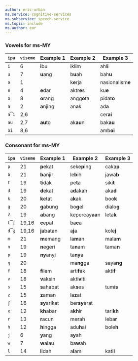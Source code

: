```yaml
---
author: eric-urban
ms.service: cognitive-services
ms.subservice: speech-service
ms.topic: include
ms.author: eur
---
```


### Vowels for ms-MY

| `ipa` | `viseme` | Example 1    | Example 2       | Example 3        |
|-------|----------|--------------|-----------------|------------------|
| `i`   | 6        | **i**bu      | ikl**i**m       | ahl**i**         |
| `u`   | 7        | **u**ang     | b**u**ah        | bah**u**         |
| `ə`   | 1        |              | k**e**rja       | nasionalism**e** |
| `e`   | 4        | **e**dar     | aktr**e**s      | ku**e**          |
| `o`   | 8        | **o**rang    | angg**o**ta     | pidat**o**       |
| `a`   | 2        | **a**njing   | an**a**k        | ad**a**          |
| `a͡i` | 2,6      |              |                 | cer**ai**        |
| `au`  | 2,7      | **au**to     | ak**au**n       | bak**au**        |
| `oi`  | 8,6      |              |                 | amb**oi**        |

### Consonant for ms-MY

| `ipa` | `viseme` | Example 1    | Example 2       | Example 3        |
|-------|----------|--------------|-----------------|------------------|
| `p`   | 21       | **p**ekat    | seke**p**ing    | caka**p**        |
| `b`   | 21       | **b**anjir   | le**b**ih       | jawa**b**        |
| `t`   | 19       | **t**idak    | pe**t**a        | siki**t**        |
| `d`   | 19       | **d**ekat    | a**d**akah      | aka**d**         |
| `k`   | 20       | **k**etat    | a**k**ak        | boo**k**         |
| `g`   | 20       | **g**abung   | bo**g**el       | dialo**g**       |
| `ʔ`   | 19       | **a**bang    | kepercay**aa**n | leta**k**        |
| `t͡ʃ` | 19,16    | **c**epat    | ba**c**a        |                  |
| `d͡ʒ` | 19,16    | **j**abatan  | a**j**a         | kole**j**        |
| `m`   | 21       | **m**emang   | la**m**an       | mala**m**        |
| `n`   | 19       | **n**egeri   | ta**n**am       | tama**n**        |
| `ɲ`   | 19       | **ny**anyi   | ta**ny**a       |                  |
| `ŋ`   | 20       |              | ma**ng**ga      | saya**ng**       |
| `f`   | 18       | **f**ilem    | arti**f**ak     | akti**f**        |
| `v`   | 18       | **v**aksin   | akti**v**iti    |                  |
| `s`   | 15       | **s**ahabat  | ak**s**es       | tumi**s**        |
| `z`   | 15       | **z**aman    | la**z**at       |                  |
| `ʃ`   | 16       | **sy**arikat | ber**sy**arat   |                  |
| `x`   | 12       | **kh**abar   | a**kh**ir       | tari**kh**       |
| `r`   | 13       | **r**acun    | me**r**ah       | leba**r**        |
| `h`   | 12       | **h**ingga   | adu**h**ai      | bole**h**        |
| `j`   | 6        | **y**ang     | a**y**ah        |                  |
| `w`   | 7        | **w**alau    | ba**w**ah       |                  |
| `l`   | 14       | **l**idah    | a**l**am        | kati**l**        |
